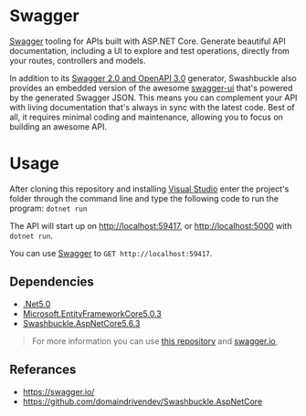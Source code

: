 
# Swagger

[Swagger](http://swagger.io/)  tooling for APIs built with ASP.NET Core. Generate beautiful API documentation, including a UI to explore and test operations, directly from your routes, controllers and models.

In addition to its  [Swagger 2.0 and OpenAPI 3.0](http://swagger.io/specification/)  generator, Swashbuckle also provides an embedded version of the awesome  [swagger-ui](https://github.com/swagger-api/swagger-ui)  that's powered by the generated Swagger JSON. This means you can complement your API with living documentation that's always in sync with the latest code. Best of all, it requires minimal coding and maintenance, allowing you to focus on building an awesome API.


# Usage

After cloning this repository and installing [Visual Studio](https://visualstudio.microsoft.com/tr/downloads/) enter the project's folder through the command line and type the following code to run the program:
`dotnet run`

The API will start up on  [http://localhost:59417](http://localhost:59417/), or  [http://localhost:5000](http://localhost:5000/)  with  `dotnet run`.

You can use  [Swagger](https://www.nuget.org/packages/Swashbuckle.AspNetCore.Swagger/)  to  `GET http://localhost:59417`.

## Dependencies
- [.Net5.0](https://dotnet.microsoft.com/download/dotnet/5.0)
- [Microsoft.EntityFrameworkCore5.0.3](https://www.nuget.org/packages/Microsoft.EntityFrameworkCore)
- [Swashbuckle.AspNetCore5.6.3](https://www.nuget.org/packages/Swashbuckle.AspNetCore.Swagger/)

> For more information you can use [this repository](https://github.com/domaindrivendev/Swashbuckle.AspNetCore) and [swagger.io](https://swagger.io/),


## Referances
- https://swagger.io/
- https://github.com/domaindrivendev/Swashbuckle.AspNetCore

